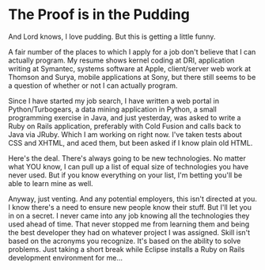 # The Proof is in the Pudding

And Lord knows, I love pudding. But this is getting a little funny.



A fair number of the places to which I apply for a job don't believe that I can actually program. My resume shows kernel coding at DRI, application writing at Symantec, systems software at Apple, client/server web work at Thomson and Surya, mobile applications at Sony, but there still seems to be a question of whether or not I can actually program.

Since I have started my job search, I have written a web portal in Python/Turbogears, a data mining application in Python, a small programming exercise in Java, and just yesterday, was asked to write a Ruby on Rails application, preferably with Cold Fusion and calls back to Java via JRuby. Which I am working on right now. I've taken tests about CSS and XHTML, and aced them, but been asked if I know plain old HTML.

Here's the deal. There's always going to be new technologies. No matter what YOU know, I can pull up a list of equal size of technologies you have never used. But if you know everything on your list, I'm betting you'll be able to learn mine as well.

Anyway, just venting. And any potential employers, this isn't directed at you. I know there's a need to ensure new people know their stuff. But I'll let you in on a secret. I never came into any job knowing all the technologies they used ahead of time. That never stopped me from learning them and being the best developer they had on whatever project I was assigned. Skill isn't based on the acronyms you recognize. It's based on the ability to solve problems.
Just taking a short break while Eclipse installs a Ruby on Rails development environment for me...
